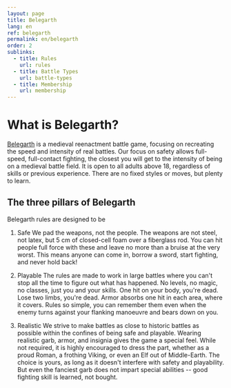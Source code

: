 ```yaml
---
layout: page
title: Belegarth
lang: en
ref: belegarth
permalink: en/belegarth
order: 2
sublinks: 
  - title: Rules
    url: rules
  - title: Battle Types
    url: battle-types
  - title: Membership
    url: membership
---
```


# What is Belegarth?

[Belegarth](https://www.belegarth.com) is a medieval reenactment battle game, focusing on recreating the
speed and intensity of real battles. Our focus on safety allows
full-speed, full-contact fighting, the closest you will get to the intensity of being on a medieval battle field. It is open 
to all adults above 18, regardless of skills or previous experience. There are no fixed styles or moves, 
but plenty to learn.

## The three pillars of Belegarth

Belegarth rules are designed to be

1. Safe
We pad the weapons, not the people. The weapons are not steel, not latex, but 5 cm of closed-cell foam over a
fiberglass rod. You can hit people full force with these and leave no more than a bruise at the very worst. This
means anyone can come in, borrow a sword, start fighting, and never hold back!

2. Playable
The rules are made to work in large battles where you can't stop all the time to figure out what has happened. No levels,
no magic, no classes, just you and your skills. One hit on your body, you're dead. Lose two limbs, you're dead.
Armor absorbs one hit in each area, where it covers. Rules so simple, you can remember them even when the enemy
turns against your flanking manoeuvre and bears down on you.

3. Realistic
We strive to make battles as close to historic battles as possible within the confines of being safe and playable. 
Wearing realistic garb, armor, and insignia gives the game a special feel. While not required, it is highly encouraged
to dress the part, whether as a proud Roman, a frothing Viking, or even an Elf out of Middle-Earth. The choice is yours,
as long as it doesn't interfere with safety and playability. But even the fanciest garb does not impart special abilities -- good fighting skill is learned, not bought.

